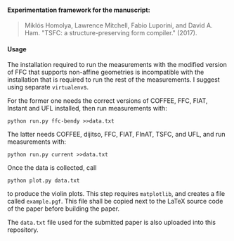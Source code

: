 #### Experimentation framework for the manuscript:

> Miklós Homolya, Lawrence Mitchell, Fabio Luporini, and David
> A. Ham. "TSFC: a structure-preserving form compiler." (2017).

#### Usage

The installation required to run the measurements with the modified
version of FFC that supports non-affine geometries is incompatible
with the installation that is required to run the rest of the
measurements.  I suggest using separate `virtualenv`s.

For the former one needs the correct versions of COFFEE, FFC, FIAT,
Instant and UFL installed, then run measurements with:

    python run.py ffc-bendy >>data.txt

The latter needs COFFEE, dijitso, FFC, FIAT, FInAT, TSFC, and UFL, and
run measurements with:

    python run.py current >>data.txt

Once the data is collected, call

    python plot.py data.txt

to produce the violin plots.  This step requires `matplotlib`, and
creates a file called `example.pgf`.  This file shall be copied next
to the LaTeX source code of the paper before building the paper.

The `data.txt` file used for the submitted paper is also uploaded into
this repository.
